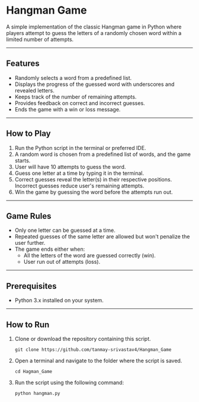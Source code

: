 # Hangman Game
A simple implementation of the classic Hangman game in Python where players attempt to guess the letters of a randomly chosen word within a limited number of attempts.

---

## Features
- Randomly selects a word from a predefined list.
- Displays the progress of the guessed word with underscores and revealed letters.
- Keeps track of the number of remaining attempts.
- Provides feedback on correct and incorrect guesses.
- Ends the game with a win or loss message.

---

## How to Play
1. Run the Python script in the terminal or preferred IDE.
2. A random word is chosen from a predefined list of words, and the game starts.
3. User will have 10 attempts to guess the word.
4. Guess one letter at a time by typing it in the terminal.
5. Correct guesses reveal the letter(s) in their respective positions. Incorrect guesses reduce user's remaining attempts.
6. Win the game by guessing the word before the attempts run out.

---

## Game Rules
- Only one letter can be guessed at a time.
- Repeated guesses of the same letter are allowed but won't penalize the user further.
- The game ends either when:
  - All the letters of the word are guessed correctly (win).
  - User run out of attempts (loss).

---

## Prerequisites
- Python 3.x installed on your system.

---

## How to Run
1. Clone or download the repository containing this script.
   ```
   git clone https://github.com/tanmay-srivastav4/Hangman_Game
   ```
2. Open a terminal and navigate to the folder where the script is saved.
   ```
   cd Hagman_Game
   ```
3. Run the script using the following command:
   ```
   python hangman.py
   ```
